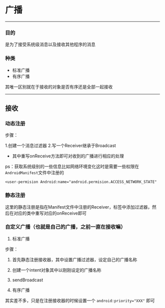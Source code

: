 # 广播
---

### 目的

是为了接受系统级消息以及接收其他程序的消息

### 种类

+ 标准广播
+ 有序广播

其唯一区别就在于接收的对象是否有序还是全部一起接收

***



## 接收

### 动态注册

步骤：

1.创建一个消息过滤器
2.写一个Receiver继承于Broadcast
  + 其中重写onReceive方法即可对收到的广播进行相应的处理

ps：获取系统级别的一些信息比如网络环境变化这时是需要一些权限在`AndroidManifest`文件中注册的

```
<user-permision Android:name="android.permision.ACCESS_NETWORK_STATE"
```


### 静态注册

这里的静态注册是指在Manifest文件中注册的Receiver，标签中添加过滤器，然后在对应的类中重写对应的onReceive即可



### 自定义广播（也就是自己的广播，之前一直在接收嘛）

1. 标准广播

  步骤：

  1. 首先静态注册接收器，其中设置广播过滤器，设定自己的广播名称

  2. 创建一个intent对象其中以刚刚设定的广播名称

  3. sendBroadcast

2. 有序广播

  其实差不多，只是在注册接收器的时候设置一个
  `android:priority="XXX"`
  即可


  
